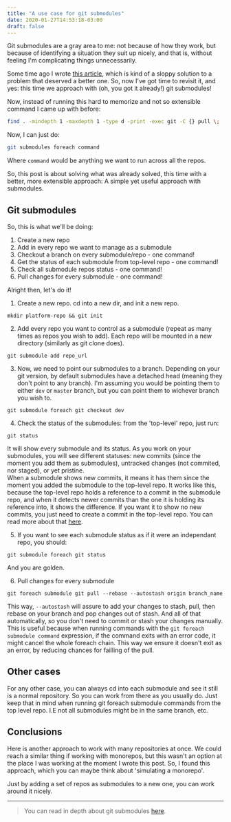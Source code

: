 ```yaml
---
title: "A use case for git submodules"
date: 2020-01-27T14:53:18-03:00
draft: false
---
```


Git submodules are a gray area to me: not because of how they work, but because of identifying a situation they suit up nicely, and that is, without feeling I'm complicating things unnecessarily. 

Some time ago I wrote [this article](https://gabac.blog/posts/git-pull-many-repos-at-once/), which is kind of a sloppy solution to a problem that deserved a better one. So, now I've got time to revisit it, and yes: this time we approach with (oh, you got it already!) git submodules!

Now, instead of running this hard to memorize and not so extensible command I came up with before:

```bash
find . -mindepth 1 -maxdepth 1 -type d -print -exec git -C {} pull \;
```

Now, I can just do: 

```bash
git submodules foreach command 
```
Where `command` would be anything we want to run across all the repos.   

So, this post is about solving what was already solved, this time with a better, more extensible approach: 
A simple yet useful approach with submodules.

## Git submodules 

So, this is what we'll be doing:

1. Create a new repo 
2. Add in every repo we want to manage as a submodule
3. Checkout a branch on every submodule/repo - one command!
4. Get the status of each submodule from top-level repo - one command!
5. Check all submodule repos status - one command!
6. Pull changes for every submodule - one command! 

Alright then, let's do it!

1. Create a new repo. cd into a new dir, and init a new repo. 
 ```
 mkdir platform-repo && git init
 ```

2. Add every repo you want to control as a submodule (repeat as many times as repos you wish to add). Each repo will be mounted in a new directory (similarly as git clone does).
 ```
 git submodule add repo_url
 ```

3. Now, we need to point our submodules to a branch. Depending on your git version, by default submodules have a detached head (meaning they don't point to any branch). I'm assuming you would be pointing them  to either `dev` or `master` branch, but you can point them to wichever branch you wish to.
 ```
 git submodule foreach git checkout dev
 ```

4. Check the status of the submodules: from the 'top-level' repo, just run: 
 ```
 git status
 ``` 
It will show every submodule and its status. As you work on your submodules, you will see different statuses: new commits (since the moment you add them as submodules), untracked changes (not commited, nor staged), or yet pristine.  
When a submodule shows new commits, it means it has them since the moment you added the submodule to the top-level repo. It works like this, because the top-level repo holds a reference to a commit in the submodule repo, and when it detects newer commits than the one it is holding its reference into, it shows the difference.
If you want it to show no new commits, you just need to create a commit in the top-level repo. You can read more about that [here](https://unix.stackexchange.com/questions/214879/git-submodule-shows-new-commits-submodule-status-says-nothing-to-commit). 
     
5. If you want to see each submodule status as if it were an independant repo, you should:
 ```
 git submodule foreach git status
 ```
 And you are golden.


6. Pull changes for every submodule
 ```
 git foreach submodule git pull --rebase --autostash origin branch_name
 ```
 This way, `--autostash` will assure to add your changes to stash, pull, then rebase on your branch and pop changes out of stash. And all of that automatically, so you don't need to commit or stash your changes manually.   
 This is useful because when running commands with the `git foreach submodule command` expression, if the command exits with an error code, it might cancel the whole foreach chain. This way we ensure it doesn't exit as an error, by reducing chances for failling of the pull.

## Other cases

For any other case, you can always cd into each submodule and see it still is a normal repository. So you can work from there as you usually do. Just keep that in mind when running git foreach submodule commands from the top level repo. I.E not all submodules might be in the same branch, etc.

## Conclusions

Here is another approach to work with many repositories at once. We could reach a similar thing if working with monorepos, but this wasn't an option at the place I was working at the moment I wrote this post. So, I found this approach, which you can maybe think about 'simulating a monorepo'. 

Just by adding a set of repos as submodules to a new one, you can work around it nicely. 

---
>You can read in depth about git submodules [here](https://git-scm.com/book/en/v2/Git-Tools-Submodules).